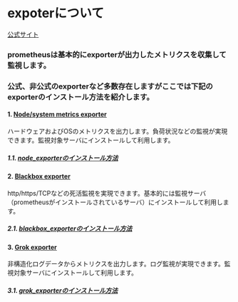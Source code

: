 # expoterについて
[公式サイト](https://prometheus.io/docs/instrumenting/exporters/)
### prometheusは基本的にexporterが出力したメトリクスを収集して監視します。
### 公式、非公式のexporterなど多数存在しますがここでは下記のexporterのインストール方法を紹介します。
#### 1. [Node/system metrics exporter](https://github.com/prometheus/node_exporter)
ハードウェアおよびOSのメトリクスを出力します。負荷状況などの監視が実現できます。監視対象サーバにインストールして利用します。
##### 1.1. [node_exporterのインストール方法](node_exporter/README.md)
#### 2. [Blackbox exporter](https://github.com/prometheus/blackbox_exporter)
http/https/TCPなどの死活監視を実現できます。基本的には監視サーバ（prometheusがインストールされているサーバ）にインストールして利用します。
##### 2.1. [blackbox_exporterのインストール方法](blackbox_exporter/README.md)
#### 3. [Grok exporter](https://github.com/fstab/grok_exporter)
非構造化ログデータからメトリクスを出力します。ログ監視が実現できます。監視対象サーバにインストールして利用します。
##### 3.1. [grok_exporterのインストール方法](grok_exporter/README.md)
